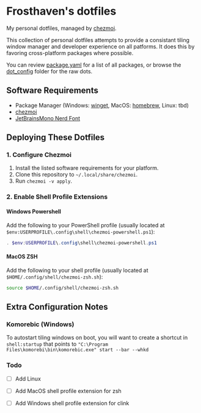 # Frosthaven's dotfiles

My personal dotfiles, managed by [chezmoi](https://github.com/twpayne/chezmoi).

This collection of personal dotfiles attempts to provide a consistant tiling window manager and developer experience on all patforms. It does this by favoring cross-platform packages where possible.

You can review [package.yaml](.chezmoidata/packages.yaml) for a list of all packages, or browse the [dot_config](dot_config) folder for the raw dots.

## Software Requirements

- Package Manager (Windows: [winget](https://learn.microsoft.com/en-us/windows/package-manager/winget/#install-winget), MacOS: [homebrew](https://brew.sh/), Linux: tbd)
- [chezmoi](https://www.chezmoi.io/install/)
- [JetBrainsMono Nerd Font](https://github.com/ryanoasis/nerd-fonts/releases/download/v3.3.0/JetBrainsMono.zip)

## Deploying These Dotfiles

### 1. Configure Chezmoi

1. Install the listed software requirements for your platform.
2. Clone this repository to `~/.local/share/chezmoi`.
3. Run `chezmoi -v apply`.

### 2. Enable Shell Profile Extensions

#### Windows Powershell

Add the following to your PowerShell profile (usually located at
`$env:USERPROFILE\.config\shell\chezmoi-powershell.ps1`):

```powershell
. $env:USERPROFILE\.config\shell\chezmoi-powershell.ps1
```

#### MacOS ZSH

Add the following to your shell profile (usually located at
`$HOME/.config/shell/chezmoi-zsh.sh`):

```sh
source $HOME/.config/shell/chezmoi-zsh.sh
```

## Extra Configuration Notes

### Komorebic (Windows)
To autostart tiling windows on boot, you will want to create a shortcut in
`shell:startup` that points to `"C:\Program Files\komorebi\bin\komorebic.exe" start --bar --whkd`

### Todo

- [ ] Add Linux
- [ ] Add MacOS shell profile extension for zsh
- [ ] Add Windows shell profile extension for clink

